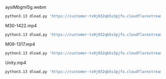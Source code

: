 aysiMbgml5g.webm
```bash
python3.13 dload.py 'https://customer-tx9j032qb5s3pjfo.cloudflarestream.com/d482b94481f2498e24afa6334aee4774/manifest/video.m3u8'
```

M30-1422.mp4
```bash
python3.13 dload.py 'https://customer-tx9j032qb5s3pjfo.cloudflarestream.com/8808758235954443491f3f5c4cc7996e/manifest/video.m3u8'
```

M09-1317.mp4
```bash
python3.13 dload.py 'https://customer-tx9j032qb5s3pjfo.cloudflarestream.com/beab112a0b06f0769596f6b362e5de45/manifest/video.m3u8'
```

Unity.mp4
```bash
python3.13 dload.py 'https://customer-tx9j032qb5s3pjfo.cloudflarestream.com/06f477b16a703167532377b99afe9f11/manifest/video.m3u8'
```
